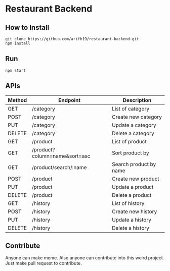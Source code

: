 # Restaurant Backend

## How to Install
```
git clone https://github.com/arifh19/restaurant-backend.git
npm install
```

## Run
```
npm start
```


## APIs
| Method | Endpoint | Description |
| --- | --- | --- |
| GET | /category | List of category  |
| POST | /category | Create new category  |
| PUT | /category | Update a category  |
| DELETE | /category | Delete a category  |
| GET | /product | List of product  |
| GET | /product?column=name&sort=asc | Sort product by  |
| GET | /product/search/:name | Search product by name  |
| POST | /product | Create new product  |
| PUT | /product | Update a product  |
| DELETE | /product | Delete a product  |
| GET | /history | List of history  |
| POST | /history | Create new history  |
| PUT | /history | Update a history  |
| DELETE | /history | Delete a history  |


## Contribute
Anyone can make meme. Also anyone can contribute into this weird project. Just make pull request to contribute. 
